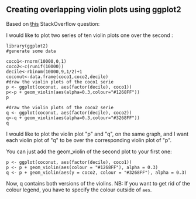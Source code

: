 ## Creating overlapping violin plots using ggplot2
Based on [this]() StackOverflow question:

I would like to plot two series of ten violin plots one over the second :

    library(ggplot2)
    #generate some data
    
    coco1<-rnorm(10000,0,1)
    coco2<-c(runif(10000))
    decile<-rbinom(10000,9,1/2)+1
    coconut<-data.frame(coco1,coco2,decile)
    #draw the violin plots of the coco1 serie
    p <- ggplot(coconut, aes(factor(decile), coco1))
    p<-p + geom_violin(aes(alpha=0.3,colour="#1268FF"))
    p

    #draw the violin plots of the coco2 serie
    q <- ggplot(coconut, aes(factor(decile), coco2))
    q<-q + geom_violin(aes(alpha=0.3,colour="#3268FF"))
    q

I would like to plot the violin plot "p" and "q", on the same graph, and I want each violin plot of "q" to be over the corresponding violin plot of "p".

You can just add the geom_violin of the second plot to your first one:

    p <- ggplot(coconut, aes(factor(decile), coco1))
    p <- p + geom_violin(aes(colour = "#1268FF"), alpha = 0.3)
    q <- p + geom_violin(aes(y = coco2, colour = "#3268FF"), alpha = 0.3)

Now, q contains both versions of the violins. NB: If you want to get rid of the colour legend, you have to specify the colour outside of `aes`.
